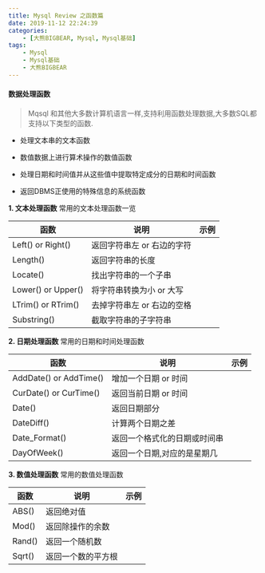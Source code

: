 ```yaml
---
title: Mysql Review 之函数篇
date: 2019-11-12 22:24:39
categories: 
    - [大熊BIGBEAR, Mysql, Mysql基础]
tags: 
    - Mysql
    - Mysql基础
    - 大熊BIGBEAR
---
```



#### 数据处理函数
>Mqsql 和其他大多数计算机语言一样,支持利用函数处理数据,大多数SQL都支持以下类型的函数.
* 处理文本串的文本函数

* 数值数据上进行算术操作的数值函数
* 处理日期和时间值并从这些值中提取特定成分的日期和时间函数
* 返回DBMS正使用的特殊信息的系统函数

__1. 文本处理函数__
常用的文本处理函数一览 

| 函数 | 说明 | 示例 |
| ------ | ------ | ------ |
| Left() or Right() | 返回字符串左 or 右边的字符 |   |
| Length() | 返回字符串的长度 |  |
| Locate() | 找出字符串的一个子串 |  |
| Lower() or Upper() | 将字符串转换为小 or 大写 |  |
| LTrim() or RTrim() | 去掉字符串左 or 右边的空格 |  |
| Substring() | 截取字符串的子字符串 |  |

__2. 日期处理函数__
常用的日期和时间处理函数    

| 函数 | 说明 | 示例 |
| ------ | ------ | ------ |
| AddDate() or AddTime() | 增加一个日期 or 时间 |  |
| CurDate() or CurTime() | 返回当前日期 or 时间 |  |
| Date() | 返回日期部分 |  |
| DateDiff() | 计算两个日期之差 |  |
| Date_Format() | 返回一个格式化的日期或时间串 |  |
| DayOfWeek() | 返回一个日期,对应的是星期几 |  |

__3. 数值处理函数__
常用的数值处理函数

| 函数 | 说明 | 示例 |
| ------ | ------ | ------|
| ABS() | 返回绝对值 |  |
| Mod() | 返回除操作的余数 |  |
| Rand() | 返回一个随机数 |  |
| Sqrt() | 返回一个数的平方根 |  |
